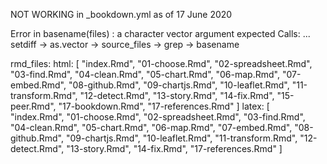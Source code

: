 NOT WORKING in _bookdown.yml as of 17 June 2020

Error in basename(files) : a character vector argument expected
Calls: <Anonymous> ... setdiff -> as.vector -> source_files -> grep -> basename

rmd_files:
  html: [
    "index.Rmd",
    "01-choose.Rmd",
    "02-spreadsheet.Rmd",
    "03-find.Rmd",
    "04-clean.Rmd",
    "05-chart.Rmd",
    "06-map.Rmd",
    "07-embed.Rmd",
    "08-github.Rmd",
    "09-chartjs.Rmd",
    "10-leaflet.Rmd",
    "11-transform.Rmd",
    "12-detect.Rmd",
    "13-story.Rmd",
    "14-fix.Rmd",
    "15-peer.Rmd",
    "17-bookdown.Rmd",
    "17-references.Rmd"
  ]
  latex: [
    "index.Rmd",
    "01-choose.Rmd",
    "02-spreadsheet.Rmd",
    "03-find.Rmd",
    "04-clean.Rmd",
    "05-chart.Rmd",
    "06-map.Rmd",
    "07-embed.Rmd",
    "08-github.Rmd",
    "09-chartjs.Rmd",
    "10-leaflet.Rmd",
    "11-transform.Rmd",
    "12-detect.Rmd",
    "13-story.Rmd",
    "14-fix.Rmd",
    "17-references.Rmd"
  ]
